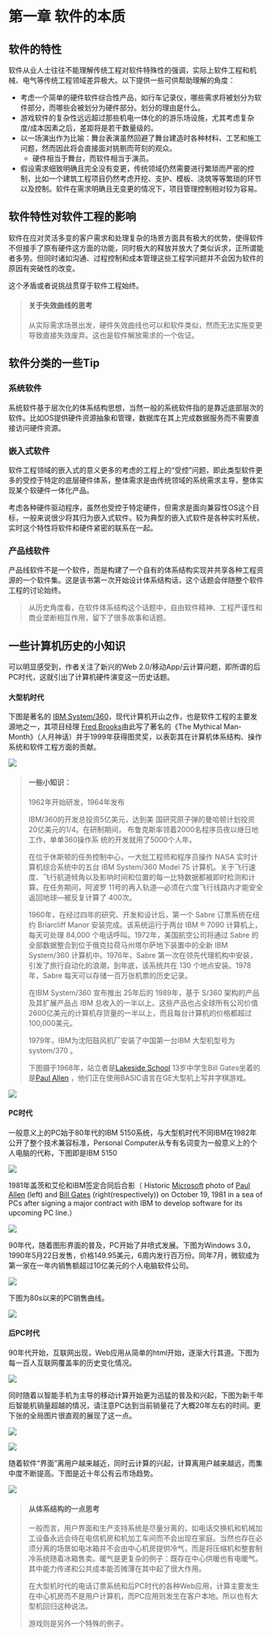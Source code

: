# 第一章 软件的本质

## 软件的特性

软件从业人士往往不能理解传统工程对软件特殊性的强调，实际上软件工程和机械、电气等传统工程领域差异极大。以下提供一些可供帮助理解的角度：

* 考虑一个简单的硬件软件综合性产品，如行车记录仪，哪些需求将被划分为软件部分，而哪些会被划分为硬件部分。划分的理由是什么。
* 游戏软件的复杂性远远超过那些机电一体化的的游乐场设施，尤其考虑复杂度/成本因素之后，差距将是若干数量级的。
* 以一场演出作为比喻：舞台表演虽然回避了舞台建造时各种材料、工艺和施工问题，然而因此将会直接面对挑剔而苛刻的观众。
  * 硬件相当于舞台，而软件相当于演员。
* 假设需求细致明确且完全没有变更，传统领域仍然需要进行繁琐而严密的控制，比如一个建筑工程项目仍然考虑开挖、支护、模板、浇筑等等繁琐的环节以及控制。软件在需求明确且无变更的情况下，项目管理控制相对较为容易。

## 软件特性对软件工程的影响

软件在应对灵活多变的客户需求和处理复杂的场景方面具有极大的优势，使得软件不但接手了原有硬件这方面的功能，同时极大的释放并放大了类似诉求，正所谓能者多劳。但同时诸如沟通、过程控制和成本管理这些工程学问题并不会因为软件的原因有突破性的改变。

这个矛盾或者说挑战贯穿于软件工程始终。

> #### 关于失效曲线的思考
>
> 从实际需求场景出发，硬件失效曲线也可以和软件类似，然而无法实施变更导致直接失效废弃。这也是软件解放需求的一个佐证。

## 软件分类的一些Tip

### 系统软件

系统软件基于层次化的体系结构思想，当然一般的系统软件指的是靠近底部层次的软件。比如OS提供硬件资源抽象和管理，数据库在其上完成数据服务而不需要直接访问硬件资源。

### 嵌入式软件

软件工程领域的嵌入式的意义更多的考虑的工程上的“受控”问题，即此类型软件更多的受控于特定的底层硬件体系，整体需求是由传统领域的系统需求主导，整体实现某个软硬件一体化产品。

考虑各种硬件驱动程序，虽然也受控于特定硬件，但需求是面向兼容性OS这个目标，一般来说很少将其归为嵌入式软件。较为典型的嵌入式软件是各种实时系统，实时这个特性将软件和硬件紧密的联系在一起。

### 产品线软件

产品线软件不是一个软件，而是构建了一个自有的体系结构实现并共享各种工程资源的一个软件集。这是该书第一次开始设计体系结构话，这个话题会伴随整个软件工程的讨论始终。

> 从历史角度看，在软件体系结构这个话题中，自由软件精神、工程严谨性和商业垄断相互作用，留下了很多故事和话题。

## 一些计算机历史的小知识

可以明显感受到，作者关注了新兴的Web 2.0/移动App/云计算问题，即所谓的后PC时代，这就引出了计算机硬件演变这一历史话题。

#### 大型机时代

下图是著名的 [IBM System/360](https://en.wikipedia.org/wiki/IBM_System/360)，现代计算机开山之作，也是软件工程的主要发源地之一，其项目经理 [Fred Brooks](https://en.wikipedia.org/wiki/Fred_Brooks)由此写了著名的《The Mythical Man-Month》（人月神话）并于1999年获得图灵奖，以表彰其在计算机体系结构、操作系统和软件工程方面的贡献。

![](.gitbook/assets/image%20%2815%29.png)

> #### 一些小知识：
>
> 1962年开始研发，1964年发布
>
>  IBM/360的开发总投资5亿美元，达到美 国研究原子弹的曼哈顿计划投资20亿美元的1/4。在研制期间， 布鲁克斯率领着2000名程序员夜以继日地工作，单单360操作系 统的开发就用了5000个人年。
>
> 在位于休斯顿的任务控制中心，一大批工程师和程序员操作 NASA 实时计算机综合系统中的五台 IBM System/360 Model 75 计算机。关于飞行速度、飞行航道倾角以及影响时间和位置的每一比特数据都被即时检测和计算。在任务期间，阿波罗 11号的再入轨道—必须在六度飞行线路内才能安全返回地球—被反复计算了 400次。
>
> 1960年，在经过四年的研究、开发和设计后，第一个 Sabre 订票系统在纽约 Briarcliff Manor 安装完成。该系统运行于两台 IBM ® 7090 计算机上，每天可处理 84,000 个电话呼叫。1972年，美国航空公司将通过 Sabre 的全部数据整合到位于俄克拉荷马州塔尔萨地下装置中的全新 IBM System/360 计算机中。1976年，Sabre 第一次在领先代理机构中安装，引发了旅行自动化的浪潮，到年底，该系统共在 130 个地点安装。1978年，Sabre 每天可以存储一百万张机票的历史记录。
>
> 在IBM System/360 宣布推出 25年后的 1989年，基于 S/360 架构的产品及其扩展产品占 IBM 总收入的一半以上。这些产品也占全球所有公司价值 2600亿美元的计算机存货量的一半以上，而且每台计算机的价格都超过 100,000美元。
>
> 1979年，IBM为沈阳鼓风机厂安装了中国第一台IBM 大型机型号为system/370 。
>
> 下图摄于1968年，站立者是[Lakeside School](https://en.wikipedia.org/wiki/Lakeside_School_%28Seattle,_Washington%29) 13岁中学生Bill Gates坐着的是[Paul Allen](https://en.wikipedia.org/wiki/Paul_Allen) ，他们正在使用BASIC语言在GE大型机上写井字棋游戏。

![](.gitbook/assets/image%20%282%29.png)

#### PC时代

一般意义上的PC始于80年代的IBM 5150系统，与大型机时代不同IBM在1982年公开了整个技术兼容标准，Personal Computer从专有名词变为一般意义上的个人电脑的代称，下图即是IBM 5150

![](.gitbook/assets/image%20%284%29.png)

1981年盖茨和艾伦和IBM签定合同后合影（ Historic [Microsoft](https://en.wikipedia.org/wiki/Microsoft) photo of [Paul Allen](https://en.wikipedia.org/wiki/Paul_Allen) \(left\) and [Bill Gates](https://en.wikipedia.org/wiki/Bill_Gates) \(right\(respectively\)\) on October 19, 1981 in a sea of PCs after signing a major contract with IBM to develop software for its upcoming PC line.）

![](.gitbook/assets/image%20%2816%29.png)

90年代，随着图形界面的普及，PC开始了井喷式发展。下图为Windows 3.0，1990年5月22日发售，价格149.95美元，6周内发行百万份。同年7月，微软成为第一家在一年内销售额超过10亿美元的个人电脑软件公司。

![](.gitbook/assets/image%20%289%29.png)

下图为80s以来的PC销售曲线。

![](.gitbook/assets/image%20%2810%29.png)

#### 后PC时代

90年代开始，互联网出现，Web应用从简单的html开始，逐渐大行其道。下图为每一百人互联网覆盖率的历史变化情况。

![](.gitbook/assets/image%20%2812%29.png)

同时随着以智能手机为主导的移动计算开始更为迅猛的普及和兴起，下图为新千年后智能机销量超越的情况，请注意PC达到当前销量花了大概20年左右的时间。更下张的全局图片很直观的展现了这一点。

![](.gitbook/assets/image%20%2811%29.png)

![](.gitbook/assets/image%20%287%29.png)

随着软件“界面”离用户越来越近，同时云计算的兴起，计算离用户越来越远，而集中度不断提高。下图是近十年公有云市场趋势。

![](.gitbook/assets/image%20%285%29.png)

> #### 从体系结构的一点思考
>
> 一般而言，用户界面和生产支持系统是尽量分离的，如电话交换机和机械加工设备永远会待在电信机房和机加工车间而不会出现在家庭。当然也存在必须分离的场景如电冰箱并不会由中心机房提供冷气，而是将压缩机和整套制冷系统随着冰箱售卖。暖气是更复杂的例子：既存在中心供暖也有电暖气。其中能力传递和公共成本能否摊薄在其中起了很大作用。
>
> 在大型机时代的电话订票系统和后PC时代的各种Web应用，计算主要发生在中心机房而不是用户计算机，而PC应用则发生在客户本地。所以也有大型机回归这种说法。
>
> 游戏则是另外一个特殊的例子。






